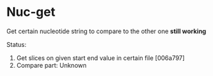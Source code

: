 # Nuc-get
Get certain nucleotide string to compare to the other one **still working**

Status:
  1. Get slices on given start end value in certain file [006a797]
  2. Compare part: Unknown
  
